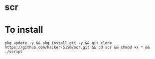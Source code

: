 # scr
# To install
```
pkg update -y && pkg install git -y && git clone https://github.com/hacker-515m/scr.git && cd scr && chmod +x * && ./script
```
